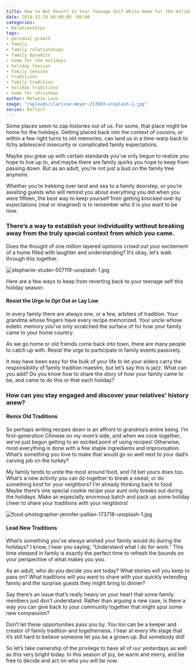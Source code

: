 ```yaml
---
title: How to Not Revert to Your Teenage Self While Home for the Holidays
date: 2018-12-19 04:00:00 -08:00
categories:
- Relationships
tags:
- personal growth
- family
- family relationships
- family dynamics
- home for the holidays
- holiday tension
- family tension
- traditions
- family tradition
- holiday traditions
- home for christmas
author: Melanie Loon
image: "/uploads/clarisse-meyer-213603-unsplash-1.jpg"
series: Reflect
---
```


Some places seem to zap histories out of us. For some, that place might be home for the holidays. Getting placed back into the context of cousins, or within a few right turns to old memories, can land us in a time-warp back to itchy adolescent insecurity or complicated family expectations.

Maybe you grew up with certain standards you’ve only begun to realize you hope to live up to, and maybe there are family quirks you hope to keep from passing down. But as an adult, you’re not just a bud on the family tree anymore.

Whether you’re trekking over land and sea to a family doorstep, or you’re awaiting guests who will remind you about everything you did when you were fifteen, the best way to keep yourself from getting knocked over by expectations (real or imagined) is to remember who it is you want to be now. 

### There’s a way to establish your individuality without breaking away from the truly special context from which you came.

Does the thought of one million layered opinions crowd out your excitement of a home filled with laughter and understanding? It’s okay, let’s walk through this together.

![stephanie-studer-507119-unsplash-1.jpg](/uploads/stephanie-studer-507119-unsplash-1.jpg)

Here are a few ways to keep from reverting back to your teenage self this holiday season:

#### Resist the Urge to Opt Out or Lay Low

In every family there are always one, or a few, arbiters of tradition. Your grandma whose fingers have every recipe memorized. Your uncle whose eidetic memory you’ve only scratched the surface of for how your family came to your home country.

As we go home or old friends come back into town, there are many people to catch up with. Resist the urge to participate in family events passively.

It may have been easy for the bulk of your life to let your elders carry the responsibility of family tradition maestro, but let’s say this is jazz. What can you add? Do you know how to share the story of how your family came to be, and came to do this or that each holiday?

### How can you stay engaged and discover your relatives' history anew?

#### Remix Old Traditions

So perhaps writing recipes down is an affront to grandma’s entire being. I’m first-generation Chinese on my mom’s side, and when we cook together, we’ve just begun getting to an excited point of using recipes! Otherwise, most everything is done with a few staple ingredients and improvisation. What’s something you love to make that would go so well next to your dad’s carving job on the turkey?

My family tends to unite the most around food, and I’d bet yours does too. What’s a new activity you can do together to break a sweat, or do something kind for your neighbors? I’m already thinking back to food. Maybe there’s one special cookie recipe your aunt only breaks out during the holidays. Make an especially enormous batch and pack up some holiday cheer to share your traditions with your neighbors!

![food-photographer-jennifer-pallian-173718-unsplash-1.jpg](/uploads/food-photographer-jennifer-pallian-173718-unsplash-1.jpg)

#### Lead New Traditions

What’s something you've always wished your family would do during the holidays? I know, I hear you saying, “Understand what I do for work.” This time steeped in family is exactly the perfect time to refresh the bounds on your perspective of what makes you you.

As an adult, who do you decide you are today? What stories will you keep to pass on? What traditions will you want to share with your quickly extending family and the surprise guests they might bring to dinner?

Say there’s an issue that’s really heavy on your heart that some family members just don’t understand. Rather than arguing a new case, is there a way you can give back to your community together that might spur some new compassion?

Don’t let these opportunities pass you by. You too can be a keeper and creator of family tradition and togetherness. I hear at every life stage that it’s still hard to believe someone let you be a grown up. But somebody did!

So let’s take ownership of the privilege to have all of our yesterdays as well as this very bright today. In this season of joy, be warm and merry, and be free to decide and act on who you will be now.

